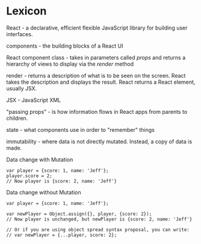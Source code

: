 # Lexicon

React - a declarative, efficient flexible JavaScript library for building
user interfaces.

components - the building blocks of a React UI

React component class - takes in parameters called *props* and returns a 
hierarchy of views to display via the *render* method

render - returns a description of what is to be seen on the screen. React 
takes the description and displays the result. React returns a React element,
usually JSX.

JSX - JavaScript XML

"passing props" - is how information flows in React apps from parents to 
children.

state - what components use in order to "remember" things

immutability - where data is not directly mutated. Instead, a copy of
data is made.

Data change with Mutation
```
var player = {score: 1, name: 'Jeff'};
player.score = 2;
// Now player is {score: 2, name: 'Jeff'}
```
Data change without Mutation
```
var player = {score: 1, name: 'Jeff'};

var newPlayer = Object.assign({}, player, {score: 2});
// Now player is unchanged, but newPlayer is {score: 2, name: 'Jeff'}

// Or if you are using object spread syntax proposal, you can write:
// var newPlayer = {...player, score: 2};
```
